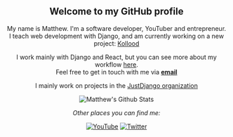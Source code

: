 <div align="center">
<h2>Welcome to my GitHub profile</h2>
</div>

<div align="center">

My name is Matthew. I'm a software developer, YouTuber and entrepreneur. <br /> I teach web development with Django, and am currently working on a new project: <a href="https://kollood.co" target="_blank">Kollood</a>

</div>

<div align="center">

I work mainly with Django and React, but you can see more about my workflow <a href="https://justdjango.com" target="_blank">here</a>. <br>
Feel free to get in touch with me via <a href="mailto:matt@justdjango.com"><b>email</b></a>

<p>I mainly work on projects in the <a href="https://github.com/justdjango" target="_blank">JustDjango organization</a></p>

</div>

<div align="center">

<img align="center" src="https://github-readme-stats.vercel.app/api?username=mattfreire&&show_icons=true&title_color=161e2e&icon_color=31c48d&text_color=4b5563&bg_color=f4f5f7" alt="Matthew's Github Stats">


<i>Other places you can find me:</i><br>

<a href="https://www.youtube.com/channel/UCRM1gWNTDx0SHIqUJygD-kQ" target="_blank"><img src="https://img.shields.io/badge/YouTube-%23E4405F.svg?&style=flat-square&logo=youtube&logoColor=white" alt="YouTube"></a>
<a href="https://www.twitter.com/mattfreire" target="_blank"><img src="https://img.shields.io/badge/Twitter-%231877F2.svg?&style=flat-square&logo=twitter&logoColor=white" alt="Twitter"></a>

</div>
